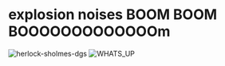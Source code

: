 <h1> explosion noises BOOM BOOM BOOOOOOOOOOOOOm </h1>

![herlock-sholmes-dgs](https://github.com/CHECKOUTTHISCLOWNNOSE/CHECKOUTTHISCLOWNNOSE/assets/124318937/8d0d7cd2-a2f6-4368-a4b4-42944967315e) ![WHATS_UP](https://github.com/CHECKOUTTHISCLOWNNOSE/CHECKOUTTHISCLOWNNOSE/assets/124318937/97e9f15d-6d17-498b-80b5-bd7e15c77f20)


